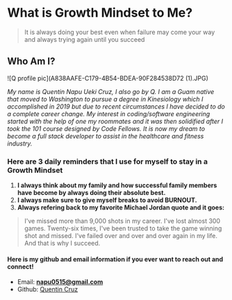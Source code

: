 # What is Growth Mindset to Me? 

>It is always doing your best even when failure may come your way and always trying again until you succeed

## Who Am I?

![Q profile pic](A838AAFE-C179-4B54-BDEA-90F284538D72 (1).JPG)

*My name is Quentin Napu Ueki Cruz, I also go by Q. I am a Guam native that moved to Washington to pursue a degree in Kinesiology which I accomplished in 2019 but due to recent circumstances I have decided to do a complete career change. My interest in coding/software engineering started with the help of one my roommates and it was then solidified after I took the 101 course designed by Code Fellows. It is now my dream to become a full stack developer to assist in the healthcare and fitness industry.*

### Here are 3 daily reminders that I use for myself to stay in a Growth Mindset

1. **I always think about my family and how successful family members have become by always doing their absolute best.**
2. **I always make sure to give myself breaks to avoid BURNOUT.** 
4. **Always refering back to my favorite Michael Jordan quote and it goes:**
> I've missed more than 9,000 shots in my career. I've lost almost 300 games. Twenty-six times, I've been trusted to take the game winning shot and missed. I've failed over and over and over again in my life. And that is why I succeed.

#### Here is my github and email information if you ever want to reach out and connect! 

- Email: **napu0515@gmail.com**
- Github: [Quentin Cruz](https://github.com/quekicruz)
